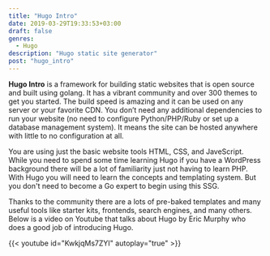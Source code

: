 ```yaml
---
title: "Hugo Intro"
date: 2019-03-29T19:33:53+03:00
draft: false
genres:
  - Hugo
description: "Hugo static site generator"
post: "hugo_intro"
---
```


**Hugo Intro** is a framework for building static websites that is open source and built using golang.  It has a vibrant community and over 300 themes to get you started.  The build speed is amazing and it can be used on any server or your favorite CDN.  You don’t need any additional dependencies to run your website (no need to configure Python/PHP/Ruby or set up a database management system). It means the site can be hosted anywhere with little to no configuration at all.


You are using just the basic website tools HTML, CSS, and JaveScript.  While you need to spend some time learning Hugo if you have a WordPress background there will be a lot of familiarity just not having to learn PHP.  With Hugo you will need to learn the concepts and templating system. But you don't need to become a Go expert to begin using this SSG.

Thanks to the community there are a lots of pre-baked templates and many useful tools like starter kits, frontends, search engines, and many others.  Below is a video on Youtube that talks about Hugo by Eric Murphy who does a good job of introducing Hugo.

{{< youtube id="KwkjqMs7ZYI" autoplay="true" >}}

